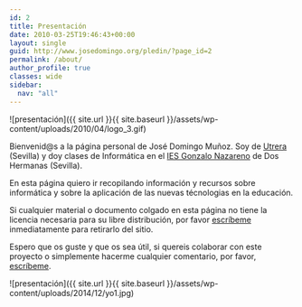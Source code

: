 ```yaml
---
id: 2
title: Presentación
date: 2010-03-25T19:46:43+00:00
layout: single
guid: http://www.josedomingo.org/pledin/?page_id=2
permalink: /about/
author_profile: true
classes: wide
sidebar:
  nav: "all"
---
```

![presentación]({{ site.url }}{{ site.baseurl }}/assets/wp-content/uploads/2010/04/logo_3.gif)

Bienvenid@s a la página personal de José Domingo Muñoz. Soy de [Utrera](http://www.utrera.org/) (Sevilla) y doy clases de Informática en el [IES Gonzalo Nazareno](http://www.gonzalonazareno.org/) de Dos Hermanas (Sevilla).

En esta página quiero ir recopilando información y recursos sobre informática y sobre la aplicación de las nuevas técnologias en la educación.

Si cualquier material o documento colgado en esta página no tiene la licencia necesaria para su libre distribución, por favor [escríbeme](mailto:clasinfo@gmail.com) inmediatamente para retirarlo del sitio.

Espero que os guste y que os sea útil, si quereis colaborar con este proyecto o simplemente hacerme cualquier comentario, por favor, [escríbeme](mailto:clasinfo@gmail.com).

![presentación]({{ site.url }}{{ site.baseurl }}/assets/wp-content/uploads/2014/12/yo1.jpg)
